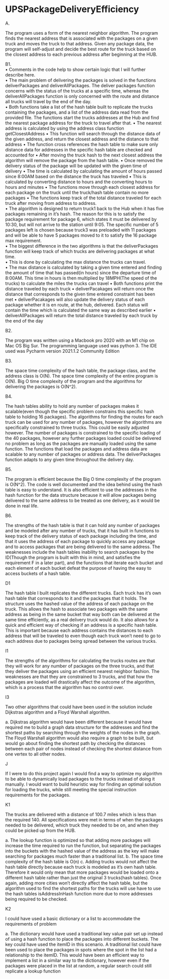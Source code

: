 # UPSPackageDeliveryEfficiency

A. 

The program uses a form of the nearest neighbor algorithm.  The program finds the nearest address that is associated with the packages on a given truck and moves the truck to that address. Given any package data, the program will self-adjust and decide the best route for the truck based on the closest address to each previous address after beginning at the HUB.

B1.  
•	Comments in the code help to show certain logic that I will further describe here.  
•	The main problem of delivering the packages is solved in the functions deliverPackages and deliverAllPackages.  The deliver packages function concerns with the status of the trucks at a specific time, whereas the deliverAllPackages function is only concerned with the route and distance all trucks will travel by the end of the day.  
•	Both functions take a list of the hash table built to replicate the trucks containing the packages, and a list of the address data read from the provided file.  The functions start the trucks addresses at the Hub and find the nearest package address for the truck to travel after that.
•	The nearest address is calculated by using the address class function getClosestAddress
•	This function will search through the distance data of the given address, and return the closest address and the distance to that address
•	The function cross references the hash table to make sure only distance data for addresses in the specific hash table are checked and accounted for
•	After moving the truck hash to the next closest address the algorithm will remove the package from the hash table.
•	Once removed the delivery status of the package will be updated with the given time of delivery
•	The time is calculated by calculating the amount of hours passed since 8:00AM based on the distance the truck has traveled
•	This is calculated by converting distance to hours and the converting hours to hours and minutes
•	The functions move through each closest address for each package on the truck until the truck/hash table contain no more packages
•	The functions keep track of the total distance traveled for each truck after moving from address to address.  
•	The algorithm is designed to return truck1 back to the Hub when it has five packages remaining in it’s hash.  The reason for this is to satisfy the package requirement for package 6, which states it must be delivered by 10:30, but will not arrive to the station until 9:05.  The specific number of 5 packages left is chosen because truck3 was preloaded with 11 packages and will be able to have 5 packages moved to it to satisfy the 16 package max requirement.  
•	The biggest difference in the two algorithms is that the deliverPackages function will keep track of which trucks are delivering packages at what time.  
•	This is done by calculating the max distance the trucks can travel.  
•	The max distance is calculated by taking a given time entered and finding the amount of time that has passed(in hours) since the departure time of 8:00AM.  This time in hours is then multiplied by 18MPH(The speed of the trucks) to calculate the miles the trucks can travel
•	Both functions print the distance traveled by each truck
•	deliverPacakages will return once the distance that corresponds to the given time entered constraint has been met
•	deliverPacakages will also update the delivery status of each package whether it is en route, at the hub, delivered.  Each status will contain the time which is calculated the same way as described earlier
•	deliverAllPackages will return the total distance traveled by each truck by the end of the day

B2.

The program was written using a Macbook pro 2020 with an M1 chip on Mac OS Big Sur.  The programming language used was python 3.  The IDE used was Pycharm version 2021.1.2 Community Edition

B3.

The space time complexity of the hash table, the package class, and the address class is O(N).  The space time complexity of the entire program is O(N). Big O time complexity of the program and the algorithms for delivering the packages is O(N^2). 

B4.

The hash tables ability to hold any number of packages makes it scalable(even though the specific problem constrains this specific hash table to holding 16 packages).  The algorithms for finding the routes for each truck can be used for any number of packages, however the algorithms are specifically constrained to three trucks.  This could be easily adjusted however.  The number of packages is constrained to the specific loading of the 40 packages, however any further packages loaded could be delivered no problem as long as the packages are manually loaded using the same function.  The functions that load the packages and address data are scalable to any number of packages or address data.  The deliverPackages function adapts to any given time throughout the delivery day.

B5.

The program is efficient because the Big O time complexity of the program is O(N^2).  The code is well documented and the idea behind using the hash table is easy to understand.  It is also efficient to use the addresses in the hash function for the data structure because it will allow packages being delivered to the same address to be treated as one delivery, as it would be done in real life.



B6.

The strengths of the hash table is that it can hold any number of packages and be modeled after any number of trucks, that it has built in functions to keep track of the delivery status of each package including the time, and that it uses the address of each package to quickly access any package and to access packages that are being delivered to the same address.  The weaknesses include the hash tables inability to search packages by the ID(Though the program is built with this in mind, and satisfies the requirement F in a later part),  and the functions that iterate each bucket and each element of each bucket defeat the purpose of having the easy to access buckets of a hash table.

D1

The hash table I built replicates the different trucks.  Each truck has it’s own hash table that corresponds to it and the packages that it holds.  The structure uses the hashed value of the address of each package on the truck.  This allows the hash to associate two packages with the same address as being in the same bucket that way both can be delivered at the same time efficiently, as a real delivery truck would do.  It also allows for a quick and efficient way of checking if an address is a specific hash table.  This is important because each address contains the distances to each address that will be traveled to even though each truck won’t need to go to each address due to packages being spread between the various trucks.

I1

The strengths of the algorithms for calculating the trucks routes are that they will work for any number of packages on the three trucks, and that they deliver the packages using an efficient nearest neighbor fashion.  The weaknesses are that they are constrained to 3 trucks, and that how the packages are loaded will drastically affect the outcome of the algorithm, which is a process that the algorithm has no control over.

I3

Two other algorithms that could have been used in the solution include Dijkstras algorithm and a Floyd Warshall algorithm.

a.	Dijkstras algorithm would have been different because it would have required me to build a graph data structure for the addresses and find the shortest paths by searching through the weights of the nodes in the graph.  The Floyd Warshall algorithm would also require a graph to be built, but would go about finding the shortest path by checking the distances between each pair of nodes instead of checking the shortest distance from one vertex to all other nodes.

J

If I were to do this project again I would find a way to optimize my algorithm to be able to dynamically load packages to the trucks instead of doing it manually.  I would want to build heuristic way for finding an optimal solution for loading the trucks, while still meeting the special instruction requirements for the packages.

K1

The trucks are delivered with a distance of 100.7 miles which is less than the required 140.  All specifications were met in terms of when the packages needed to be delivered, which truck they needed to be on, and when they could be picked up from the HUB.

a.	The lookup function is optimized so that adding more packages will increase the time required to run the function, but separating the packages into the buckets with the hashed value of the address as the key will make searching for packages much faster than a traditional list.
b.	The space time complexity of the hash table is O(n)
c.	Adding trucks would not affect the hash table directly because each truck is modeled as it’s own hash table.  Therefore it would only mean that more packages would be loaded onto a different hash table rather than just the original 3 trucks(hash tables).  Once again, adding more cities won’t directly affect the hash table, but the algorithm used to find the shortest paths for the trucks will use have to use the hash tables isAddressInHash function more due to more addresses being required to be checked.

K2

I could have used a basic dictionary or a list to accommodate the requirements of problem
	
a.	The dictionary would have used a traditional key value pair set up instead of using a hash function to place the packages into different buckets.  The key could have used the itemID in this scenario.  A traditional list could have been used to place the packages in spots where the spot in the list had a relationship to the itemID.  This would have been an efficient way to implement a list in a similar way to the dictionary, however even if the packages were placed in the list at random, a regular search could still replicate a lookup function
